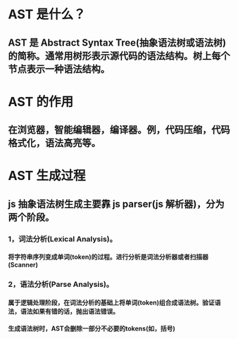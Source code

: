# AST 是什么？

## AST 是 Abstract Syntax Tree(抽象语法树或语法树)的简称。通常用树形表示源代码的语法结构。树上每个节点表示一种语法结构。

# AST 的作用

## 在浏览器，智能编辑器，编译器。例，代码压缩，代码格式化，语法高亮等。

# AST 生成过程

## js 抽象语法树生成主要靠 js parser(js 解析器)，分为两个阶段。

### 1，词法分析(Lexical Analysis)。

#### 将字符串序列变成单词(token)的过程。进行分析是词法分析器或者扫描器(Scanner)

### 2，语法分析(Parse Analysis)。

#### 属于逻辑处理阶段，在词法分析的基础上将单词(token)组合成语法树。验证语法，语法如果有错的话，抛出语法错误。
#### 生成语法树时，AST会删除一部分不必要的tokens(如，括号)
